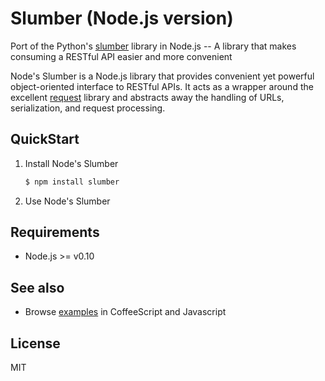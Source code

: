 Slumber (Node.js version)
=========================

Port of the Python's [slumber](https://github.com/dstufft/slumber) library in Node.js -- A library that makes consuming a RESTful API easier and more convenient

Node's Slumber is a Node.js library that provides convenient yet powerful object-oriented interface to RESTful APIs.
It acts as a wrapper around the excellent [request](https://github.com/mikeal/request) library and abstracts away the handling of URLs, serialization, and request processing.

QuickStart
----------

1. Install Node's Slumber

    ```bash
    $ npm install slumber
    ```

2. Use Node's Slumber

Requirements
------------

- Node.js >= v0.10

See also
--------

* Browse [examples](https://github.com/moul/node-slumber/tree/master/examples) in CoffeeScript and Javascript

License
-------

MIT
